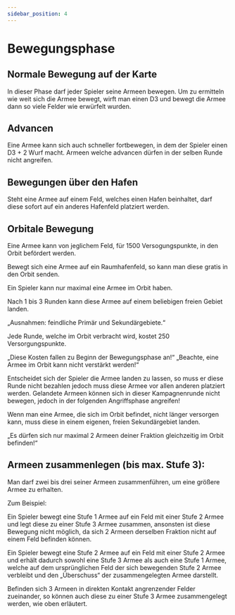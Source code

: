 ```yaml
---
sidebar_position: 4
---
```


# Bewegungsphase

## Normale Bewegung auf der Karte

In dieser Phase darf jeder Spieler seine Armeen bewegen. Um zu ermitteln wie weit sich die Armee bewegt, wirft man einen D3 und bewegt die Armee dann so viele Felder wie erwürfelt wurden.

## Advancen

Eine Armee kann sich auch schneller fortbewegen, in dem der Spieler einen D3 + 2 Wurf macht. Armeen welche advancen dürfen in der selben Runde nicht angreifen.

## Bewegungen über den Hafen

Steht eine Armee auf einem Feld, welches einen Hafen beinhaltet, darf diese sofort auf ein anderes Hafenfeld platziert werden. 

## Orbitale Bewegung

Eine Armee kann von jeglichem Feld, für 1500 Versogungspunkte, in den Orbit befördert werden.

Bewegt sich eine Armee auf ein Raumhafenfeld, so kann man diese gratis in den Orbit senden.

Ein Spieler kann nur maximal eine Armee im Orbit haben.

Nach 1 bis 3 Runden kann diese Armee auf einem beliebigen freien Gebiet landen. 

„Ausnahmen: feindliche Primär und Sekundärgebiete.“

Jede Runde, welche im Orbit verbracht wird, kostet 250 Versorgungspunkte. 

„Diese Kosten fallen zu Beginn der Bewegungsphase an!“
„Beachte, eine Armee im Orbit kann nicht verstärkt werden!“

Entscheidet sich der Spieler die Armee landen zu lassen, so muss er diese Runde nicht bezahlen jedoch muss diese Armee vor allen anderen platziert werden. Gelandete Armeen können sich in dieser Kampagnenrunde nicht bewegen, jedoch in der folgenden Angriffsphase angreifen!

Wenn man eine Armee, die sich im Orbit befindet, nicht länger versorgen kann, muss diese in einem eigenen, freien Sekundärgebiet landen. 

„Es dürfen sich nur maximal 2 Armeen deiner Fraktion gleichzeitig im Orbit befinden!“


## Armeen zusammenlegen (bis max. Stufe 3):

Man darf zwei bis drei seiner Armeen zusammenführen, um eine größere Armee zu erhalten. 

Zum Beispiel: 

Ein Spieler bewegt eine Stufe 1 Armee auf ein Feld mit einer Stufe 2 Armee und legt diese zu 	einer Stufe 3 Armee zusammen, ansonsten ist diese Bewegung nicht möglich, da sich 2 Armeen derselben Fraktion nicht auf einem Feld befinden können.

Ein Spieler bewegt eine Stufe 2 Armee auf ein Feld mit einer Stufe 2 Armee und erhält 	dadurch sowohl eine Stufe 3 Armee als auch eine Stufe 1 Armee, welche auf dem 	ursprünglichen Feld der sich bewegenden Stufe 2 Armee verbleibt und den „Überschuss“ der zusammengelegten Armee darstellt.

Befinden sich 3 Armeen in direkten Kontakt angrenzender Felder zueinander, so können auch 	diese zu einer Stufe 3 Armee zusammengelegt werden, wie oben erläutert.